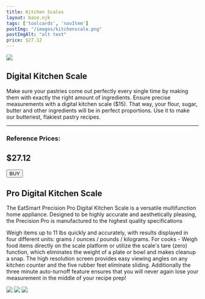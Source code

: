 ```yaml
---
title: Kitchen Scales
layout: base.njk
tags: ['toolcards', 'navItem']
postImg: "/images/kitchenscale.png"
postImgAlt: "alt text"
price: $27.12
---
```

<section class="tool_container">
       <img src ="/images/DigitalKitchenScale.jpg">
      <div class="text">
        <h1>Digital Kitchen Scale</h1>
        <p>Make sure your pastries come out perfectly every single time by making them with exactly the right amount of ingredients. Ensure precise measurements with a digital kitchen scale ($15). That way, your flour, sugar, butter and other ingredients will be in perfect proportions. Use it to make our butteriest, flakiest pastry recipes.</p>
        <hr />
        <!--  need add colors in the checked css-->
        <span class="fa fa-star checked"></span>
        <span class="fa fa-star checked"></span>
        <span class="fa fa-star  checked"></span>
        <span class="fa fa-star  checked"></span>
        <span class="fa fa-star"></span>
        <h3>Reference Prices: <h2>$27.12</h2> </h3> 
        <form method="get" action="https://www.amazon.com/EatSmart-ESKS-01-Precision-Digital-Kitchen/dp/B001N07KUE"><button type ="submit">BUY</button></form>
      </div>
        </section>
    <!-- content-->
    <div class="toolbody">
        <div class="bodycontext">
         <h2> Pro Digital Kitchen Scale </h2>
          <p>The EatSmart Precision Pro Digital Kitchen Scale is a versatile multifunction home appliance. Designed to be highly accurate and aesthetically pleasing, the Precision Pro is manufactured to the highest quality specifications</p>
          <p>Weigh items up to 11 lbs quickly and accurately, with results displayed in four different units: grams / ounces / pounds / kilograms. For cooks - Weigh food items directly on the scale platform or utilize the scale's tare (zero) function, which eliminates the weight of a plate or bowl and makes cleanup a snap. The high resolution screen provides easy viewing angles on any kitchen counter and the five rubber feet eliminate sliding. Additionally the three minute auto-turnoff feature ensures that you will never again lose your measurement in the middle of your recipe prep!</p>
        </div>
        <div class="bodyimg">
        <img src ="/images/tooldetail/scale1.jpg">
          <img src ="/images/tooldetail/scale2.jpg"> 
          <img src ="/images/tooldetail/scale3.jpg"> 
        </div>
      </div>